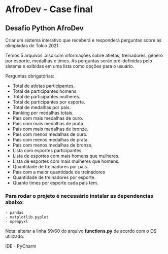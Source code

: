 # AfroDev - Case final

## Desafio Python AfroDev

Criar um sistema interativo que receberá e responderá perguntas sobre as olimpíadas de Tokio 2021.

Temos 5 arquivos .xlsx com informações sobre atletas, treinadores, gênero por esporte, medalhas e times.
As perguntas serão pré-definidas pelo sistema e exibidas em uma lista como opções para o usuário.

Perguntas obrigatórias:

 * Total de atletas participantes.
 * Total de participantes homens.
 * Total de participantes mulheres.
 * Total de participantes por esporte.
 * Total de medalhas por país.
 * Ranking por medalhas totais.
 * País com mais medalhas de ouro.
 * País com mais medalhas de prata.
 * País com mais medalhas de bronze.
 * País com menos medalhas de ouro.
 * País com menos medalhas de prata.
 * País com menos medalhas de bronze.
 * Lista com esportes participantes.
 * Lista de esportes com mais homens que mulheres.
 * Lista de esportes com mais mulheres que homens.
 * Quantidade de treinadores por país.
 * País com a maior quantidade de treinadores
 * Quantidade de treinadores por esporte.
 * Quanto times por esporte cada país tem.
 
 ### Para rodar o projeto é necessário instalar as dependencias abaixo:

    - pandas
    - matplotlib.pyplot
    - openpyxl
    
 Nota: alterar a linha 59/60 do arquivo **functions.py** de acordo com o OS utilizado.
 
 IDE - PyCharm
